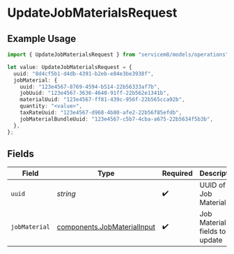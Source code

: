 # UpdateJobMaterialsRequest

## Example Usage

```typescript
import { UpdateJobMaterialsRequest } from "servicem8/models/operations";

let value: UpdateJobMaterialsRequest = {
  uuid: "8d4cf5b1-d4db-4391-b2eb-e84e3be3938f",
  jobMaterial: {
    uuid: "123e4567-8769-4594-b514-22b56333af7b",
    jobUuid: "123e4567-3636-4640-91ff-22b562e1341b",
    materialUuid: "123e4567-ff81-439c-956f-22b565cca92b",
    quantity: "<value>",
    taxRateUuid: "123e4567-d968-4b80-afe2-22b56f85efdb",
    jobMaterialBundleUuid: "123e4567-c5b7-4cba-a675-22b5634f5b3b",
  },
};
```

## Fields

| Field                                                                      | Type                                                                       | Required                                                                   | Description                                                                |
| -------------------------------------------------------------------------- | -------------------------------------------------------------------------- | -------------------------------------------------------------------------- | -------------------------------------------------------------------------- |
| `uuid`                                                                     | *string*                                                                   | :heavy_check_mark:                                                         | UUID of the Job Material                                                   |
| `jobMaterial`                                                              | [components.JobMaterialInput](../../models/components/jobmaterialinput.md) | :heavy_check_mark:                                                         | Job Material fields to update                                              |
